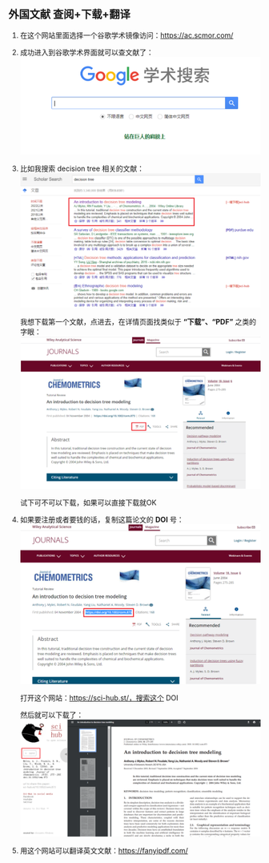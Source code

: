## 外国文献 查阅+下载+翻译

1. 在这个网站里面选择一个谷歌学术镜像访问：https://ac.scmor.com/

2. 成功进入到谷歌学术界面就可以查文献了：![image-20220116220431497](./images/gs1.png)

3. 比如我搜索 decision tree 相关的文献：![image-20220116220852285](./images/gs2.png)

   我想下载第一个文献，点进去，在详情页面找类似于 **“下载”、“PDF”** 之类的字眼：![image-20220116221010984](./images/gs3.png)

   试下可不可以下载，如果可以直接下载就OK

4. 如果要注册或者要钱的话，复制这篇论文的 **DOI** 号：![image-20220116221237004](./images/gs4.png)

   打开这个网站：https://sci-hub.st/，搜索这个 DOI

   然后就可以下载了：![image-20220116221449144](./images/gs5.png)

5. 用这个网站可以翻译英文文献：https://fanyipdf.com/

